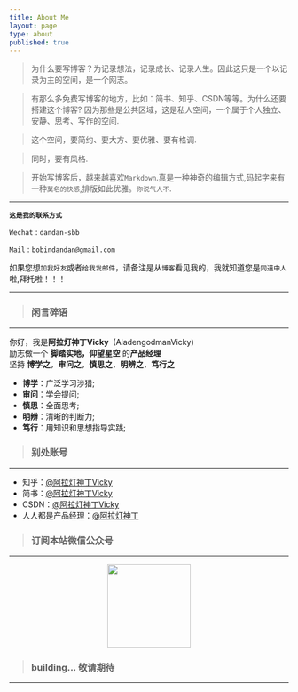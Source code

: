 ```yaml
---
title: About Me
layout: page
type: about
published: true
---
```


> 为什么要写博客？为记录想法，记录成长、记录人生。因此这只是一个以记录为主的空间，是一个网志。

> 有那么多免费写博客的地方，比如：简书、知乎、CSDN等等。为什么还要搭建这个博客? 因为那些是公共区域，这是私人空间，一个属于个人独立、安静、思考、写作的空间. 

> 这个空间，要简约、要大方、要优雅、要有格调. 

> 同时，要有风格. 

> 开始写博客后，越来越喜欢`Markdown`.真是一种神奇的编辑方式,码起字来有一种`莫名的快感`,排版如此优雅。`你说气人不`.

---

**`这是我的联系方式`**

`Wechat` : `dandan-sbb`

`Mail` : `bobindandan@gmail.com`

如果您想`加我好友`或者`给我发邮件`，请备注是从`博客`看见我的，我就知道您是`同道中人`啦,拜托啦！！！

---

> ### 闲言碎语
---

你好，我是**阿拉灯神丁Vicky**&nbsp;&nbsp;(AladengodmanVicky)  
励志做一个&nbsp;**脚踏实地，仰望星空**&nbsp;的**产品经理**  
坚持 **博学之**，**审问之**，**慎思之**，**明辨之**，**笃行之**  

* **博学**：广泛学习涉猎;
* **审问**：学会提问;
* **慎思**：全面思考;
* **明辨**：清晰的判断力;
* **笃行**：用知识和思想指导实践; 


> ### 别处账号
---

* 知乎：[@阿拉灯神丁Vicky](https://www.zhihu.com/people/AladengodmanVicky/activities)
* 简书：[@阿拉灯神丁Vicky](https://www.jianshu.com/u/d35797a7d500)
* CSDN：[@阿拉灯神丁Vicky](https://blog.csdn.net/weixin_36105362)
* 人人都是产品经理：[@阿拉灯神丁](http://www.woshipm.com/u/681134)


> ### 订阅本站微信公众号
---

<div align="center"><img width="150" height="150" src="https://www.bobinsun.cn/assets/images/WeChat-logo.jpg"/></div>


> ### building... 敬请期待
---
